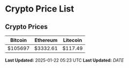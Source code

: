 # Crypto Price List

## Crypto Prices
| Bitcoin | Ethereum | Litecoin |
| ------- | -------- | -------- |
| $105697 | $3332.61 | $117.49 |
**Last Updated:** 2025-01-22 05:23 UTC
**Last Updated:** $DATE$
